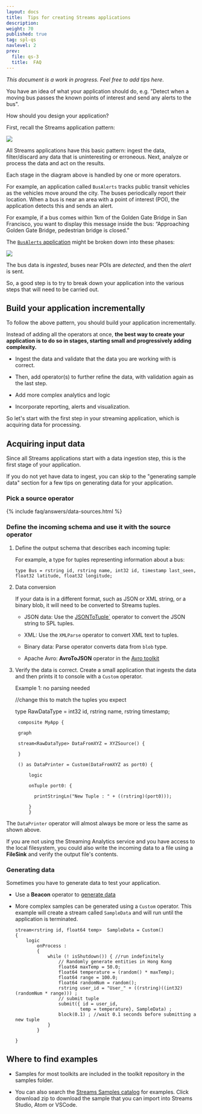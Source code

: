 ```yaml
---
layout: docs
title:  Tips for creating Streams applications
description:
weight: 70
published: true
tag: spl-qs
navlevel: 2
prev:
  file: qs-3
  title:  FAQ
---
```



*This document is a work in progress. Feel free to add tips here*.

You have an idea of what your application should do, e.g. "Detect when a moving bus passes the known points of interest and send any alerts to the bus".

How should you design your application?

First, recall the Streams application pattern:

![](/streamsx.documentation/images/atom/jpg/pattern.jpg)

All Streams applications have this basic pattern: ingest the data, filter/discard any data that is uninteresting or erroneous. Next, analyze or process the data and act on the results.

Each stage in the diagram above is handled by one or more operators.


For example, an application called `BusAlerts` tracks public transit vehicles as the vehicles move around the city. The buses periodically report their location. When a bus is near an area with a point of interest (POI), the application detects this and sends an alert.

For example, if a bus comes within 1km of the Golden Gate Bridge in San Francisco, you want to display this message inside the bus: “Approaching Golden Gate Bridge, pedestrian bridge is closed.”

The [`BusAlerts` application](https://developer.ibm.com/streamsdev/docs/common-patterns-tracking-moving-objects-streams-part-2-geofencing/) might be broken down into these phases:

![](/streamsx.documentation/images/atom/jpg/phases2.jpg)

The bus data is *ingested*, buses near POIs are *detected*, and then the
*alert* is sent.

So, a good step is to try to break down your application into the various steps that will need to be carried out.

Build your application incrementally
------

To follow the above pattern, you should build your application incrementally.

Instead of adding all the operators at once, **the best way to create your application is to do so in stages, starting small and progressively adding complexity.**

-   Ingest the data and validate that the data you are working with is
    correct.

-   Then, add operator(s) to further refine the data, with validation again as the last step.

-   Add more complex analytics and logic

-   Incorporate reporting, alerts and visualization.

So let's start with the first step in your streaming application, which is acquiring data for processing.

Acquiring input data
--------

Since all Streams applications start with a data ingestion step, this is the first stage of your application.

If you do not yet have data to ingest, you can skip to the "generating sample data" section for a few tips on generating data for your application.

### Pick a source operator

{% include faq/answers/data-sources.html %}


### Define the incoming schema and use it with the source operator

1. Define the output schema that describes each incoming tuple:

    For example, a type for tuples representing information about a bus:
    
     `type Bus = rstring id, rstring name, int32 id, timestamp last_seen, float32 latitude, float32 longitude;`

2. Data conversion

    If your data is in a different format, such as JSON or XML string, or a binary blob, it will need to be converted to Streams tuples.

    - JSON data: Use the [JSONToTuple`](https://github.com/IBMStreams/streamsx.json/wiki/JSONToTuple-Operator) operator to convert the JSON string to SPL tuples.

    - XML: Use the `XMLParse` operator to convert XML text to tuples.

    - Binary data: Parse operator converts data from `blob` type.
  
    - Apache Avro: **AvroToJSON** operator in the [Avro toolkit](https://github.com/IBMStreams/streamsx.avro)


3. Verify the data is correct. Create a small application that ingests the data and then prints it to console with a `Custom` operator.

    Example 1: no parsing needed

    //change this to match the tuples you expect

    type RawDataType = int32 id, rstring name, rstring timestamp;

        composite MyApp {

        graph

        stream<RawDataType> DataFromXYZ = XYZSource() {

        }

        () as DataPrinter = Custom(DataFromXYZ as port0) {

            logic

            onTuple port0: {

              printStringLn("New Tuple : " + ((rstring)(port0)));

            }
            }

The `DataPrinter` operator will almost always be more or less the same as shown above.

If you are not using the Streaming Analytics service and you have access to the local filesystem, you could also write the incoming data to a file using a **FileSink** and verify the output file's contents.


### Generating data

Sometimes you have to generate data to test your application.


-   Use a **Beacon** operator to [generate data](https://github.com/IBMStreams/samples/blob/main/Examples-for-beginners/003_sink_at_work/sample/sink_at_work.spl#L16)

-   More complex samples can be generated using a `Custom` operator. This example will create a stream called `SampleData` and will run until the application is terminated.
    
    	stream<rstring id, float64 temp>  SampleData = Custom()
		{
			logic
				onProcess :
				{
					while (! isShutdown()) { //run indefinitely
						// Randomly generate entities in Hong Kong
						float64 maxTemp = 50.0;
						float64 temperature = (random() * maxTemp);
                        float64 range = 100.0;
						float64 randomNum = random();
	                    rstring user_id = "User_" + ((rstring)((int32)(randomNum * range))) ;
						// submit tuple
						submit({ id = user_id, 
                                temp = temperature}, SampleData) ;
						block(0.1) ; //wait 0.1 seconds before submitting a new tuple
					}
				}

		}


## Where to find examples

-   Samples for most toolkits are included in the toolkit repository in
    the samples folder.

-   You can also search the [Streams Samples catalog](https://ibmstreams.github.io/samples) for examples. Click
    download zip to download the sample that you can import into Streams
    Studio, Atom or VSCode.

